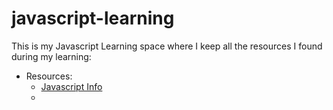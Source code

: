 # javascript-learning
This is my Javascript Learning space where I keep all the resources I found during my learning:
- Resources:
  - [Javascript Info](https://javascript.info/)
  -    
